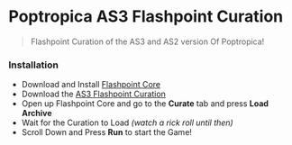# Poptropica AS3 Flashpoint Curation
> Flashpoint Curation of the AS3 and AS2 version Of Poptropica!


### Installation
- Download and Install [Flashpoint Core](https://bluemaxima.org/flashpoint/Flashpoint%20Core%2011.7z)
- Download the [AS3 Flashpoint Curation](https://www.youtube.com/watch?v=dQw4w9WgXcQ)
- Open up Flashpoint Core and go to the **Curate** tab and press **Load Archive**
- Wait for the Curation to Load _(watch a rick roll until then)_
- Scroll Down and Press **Run** to start the Game!


